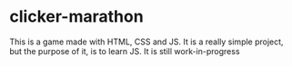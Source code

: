 # clicker-marathon
This is a game made with HTML, CSS and JS. It is a really simple project, but the purpose of it, is to learn JS.
It is still work-in-progress
